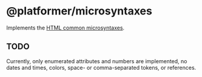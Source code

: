 # @platformer/microsyntaxes

Implements the [HTML common microsyntaxes](https://html.spec.whatwg.org/multipage/common-microsyntaxes.html).

## TODO

Currently, only enumerated attributes and numbers are implemented,
no dates and times, colors, space- or comma-separated tokens, or references.
